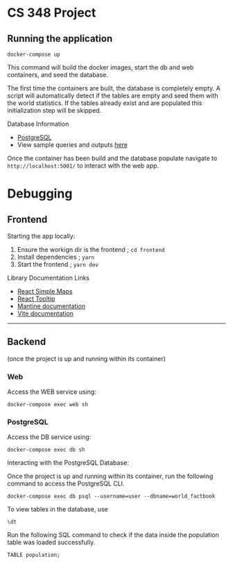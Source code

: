 # CS 348 Project

## Running the application

```
docker-compose up
```

This command will build the docker images, start the db and web containers, and seed the database.

The first time the containers are built, the database is completely empty. A script will automatically detect if the tables are empty and seed them with the world statistics. If the tables already exist and are populated this initialization step will be skipped.

Database Information
- [PostgreSQL](https://www.postgresql.org/download/)
- View sample queries and outputs [here](https://github.com/mrkarezina/cs348/tree/main/test)

Once the container has been build and the database populate navigate to `http://localhost:5001/` to interact with the web app.

# Debugging

## Frontend
Starting the app locally:
1. Ensure the workign dir is the frontend ; `cd frontend`
2. Install dependencies ; `yarn`
3. Start the frontend ; `yarn dev`

Library Documentation Links

- [React Simple Maps](https://www.react-simple-maps.io/)
- [React Tooltip](https://react-tooltip.com/)
- [Mantine documentation](https://mantine.dev/)
- [Vite documentation](https://vitejs.dev/)

________________________________________________

## Backend
(once the project is up and running within its container)

### Web
Access the WEB service using:
```
docker-compose exec web sh
```

### PostgreSQL
Access the DB service using:
```
docker-compose exec db sh
```

Interacting with the PostgreSQL Database:

Once the project is up and running within its container, run the following command to access the PostgreSQL CLI.
```
docker-compose exec db psql --username=user --dbname=world_factbook
```


To view tables in the database, use 
```
\dt
```

Run the following SQL command to check if the data inside the population table was loaded successfully.
```
TABLE population;
```
